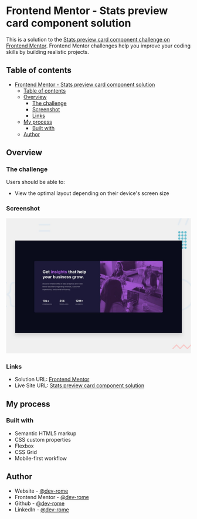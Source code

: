 # Frontend Mentor - Stats preview card component solution

This is a solution to the [Stats preview card component challenge on Frontend Mentor](https://www.frontendmentor.io/challenges/stats-preview-card-component-8JqbgoU62). Frontend Mentor challenges help you improve your coding skills by building realistic projects. 

## Table of contents

- [Frontend Mentor - Stats preview card component solution](#frontend-mentor---stats-preview-card-component-solution)
  - [Table of contents](#table-of-contents)
  - [Overview](#overview)
    - [The challenge](#the-challenge)
    - [Screenshot](#screenshot)
    - [Links](#links)
  - [My process](#my-process)
    - [Built with](#built-with)
  - [Author](#author)

## Overview

### The challenge

Users should be able to:

- View the optimal layout depending on their device's screen size

### Screenshot

![Stats preview card component](./design/desktop-preview.jpg)

### Links

- Solution URL: [Frontend Mentor](https://www.frontendmentor.io/solutions/stats-preview-card-component-using-flexbox-and-grid-NlRJci6Tqh)
- Live Site URL: [Stats preview card component solution](https://starlit-panda-87b862.netlify.app)

## My process

### Built with

- Semantic HTML5 markup
- CSS custom properties
- Flexbox
- CSS Grid
- Mobile-first workflow

## Author

- Website - [@dev-rome](https://www.jeromehaynes.com/)
- Frontend Mentor - [@dev-rome](https://www.frontendmentor.io/profile/dev-rome)
- Github - [@dev-rome](https://github.com/dev-rome)
- LinkedIn - [@dev-rome](https://www.linkedin.com/in/jerome-haynes/)